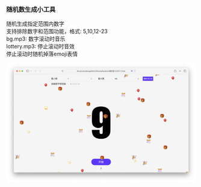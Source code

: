 ### 随机数生成小工具

随机生成指定范围内数字  
支持排除数字和范围功能，格式: 5,10,12-23  
bg.mp3: 数字滚动时音乐  
lottery.mp3: 停止滚动时音效  
停止滚动时随机掉落emoji表情  

![example.png](https://github.com/scarecr0w7/Random/blob/main/example.png)
